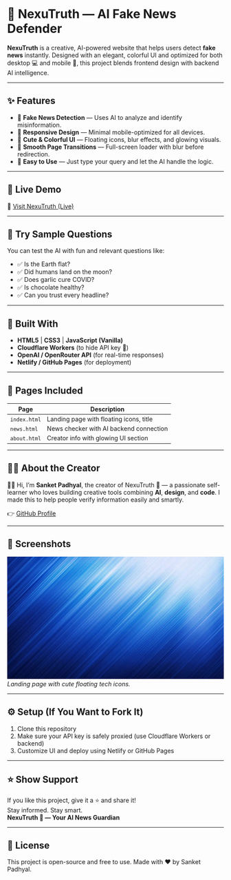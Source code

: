 # 🔗 NexuTruth — AI Fake News Defender

**NexuTruth** is a creative, AI-powered website that helps users detect **fake news** instantly. Designed with an elegant, colorful UI and optimized for both desktop 💻 and mobile 📱, this project blends frontend design with backend AI intelligence.

---

## ✨ Features

- 🎯 **Fake News Detection** — Uses AI to analyze and identify misinformation.
- 📱 **Responsive Design** — Minimal mobile-optimized for all devices.
- 🌈 **Cute & Colorful UI** — Floating icons, blur effects, and glowing visuals.
- 🔁 **Smooth Page Transitions** — Full-screen loader with blur before redirection.
- 🧠 **Easy to Use** — Just type your query and let the AI handle the logic.

---

## 🚀 Live Demo

🔗 [Visit NexuTruth (Live)](https://resplendent-zabaione-82cf2d.netlify.app)

---

## 🧪 Try Sample Questions

You can test the AI with fun and relevant questions like:

- ✅ Is the Earth flat?
- ✅ Did humans land on the moon?
- ✅ Does garlic cure COVID?
- ✅ Is chocolate healthy?
- ✅ Can you trust every headline?

---

## 🧱 Built With

- **HTML5** | **CSS3** | **JavaScript (Vanilla)**
- **Cloudflare Workers** (to hide API key 🔐)
- **OpenAI / OpenRouter API** (for real-time responses)
- **Netlify / GitHub Pages** (for deployment)

---

## 📂 Pages Included

| Page        | Description                             |
|-------------|-----------------------------------------|
| `index.html` | Landing page with floating icons, title |
| `news.html`  | News checker with AI backend connection |
| `about.html` | Creator info with glowing UI section    |

---

## 👨‍💻 About the Creator

🙋‍♂️ Hi, I’m **Sanket Padhyal**, the creator of NexuTruth 🔗 — a passionate self-learner who loves building creative tools combining **AI**, **design**, and **code**. I made this to help people verify information easily and smartly.

👉 [GitHub Profile](https://github.com/sanketpadhyal)

---

## 📸 Screenshots

![Landing](assets/bg.png)
*Landing page with cute floating tech icons.*

---

## ⚙️ Setup (If You Want to Fork It)

1. Clone this repository
2. Make sure your API key is safely proxied (use Cloudflare Workers or backend)
3. Customize UI and deploy using Netlify or GitHub Pages

---

## ⭐ Show Support

If you like this project, give it a ⭐ and share it!  
Stay informed. Stay smart.  
**NexuTruth 🔗 — Your AI News Guardian**

---

## 📄 License

This project is open-source and free to use. Made with ❤ by Sanket Padhyal.
